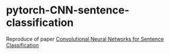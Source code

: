# pytorch-CNN-sentence-classification
Reproduce of paper [Convolutional Neural Networks for Sentence Classification](http://www.aclweb.org/anthology/D14-1181)
